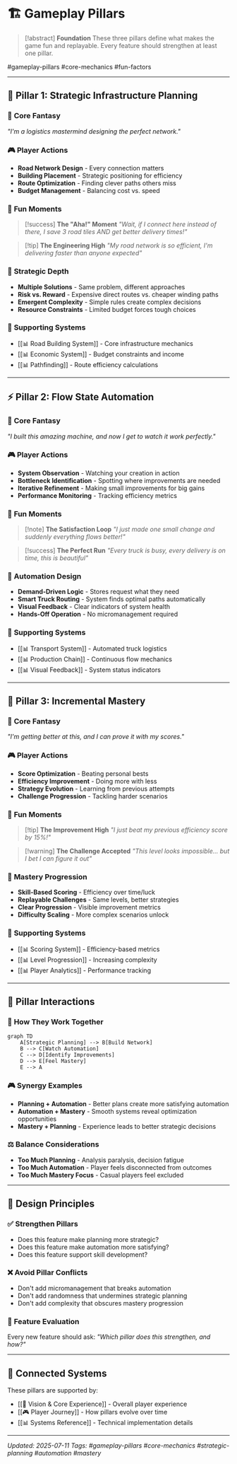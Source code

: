 # 🏗️ Gameplay Pillars

> [!abstract] **Foundation**
> These three pillars define what makes the game fun and replayable. Every feature should strengthen at least one pillar.

#gameplay-pillars #core-mechanics #fun-factors

---

## 🧠 Pillar 1: Strategic Infrastructure Planning

### 🎯 **Core Fantasy**
*"I'm a logistics mastermind designing the perfect network."*

### 🎮 **Player Actions**
- **Road Network Design** - Every connection matters
- **Building Placement** - Strategic positioning for efficiency
- **Route Optimization** - Finding clever paths others miss
- **Budget Management** - Balancing cost vs. speed

### 🌟 **Fun Moments**
> [!success] **The "Aha!" Moment**
> *"Wait, if I connect here instead of there, I save 3 road tiles AND get better delivery times!"*

> [!tip] **The Engineering High**
> *"My road network is so efficient, I'm delivering faster than anyone expected"*

### 🎲 **Strategic Depth**
- **Multiple Solutions** - Same problem, different approaches
- **Risk vs. Reward** - Expensive direct routes vs. cheaper winding paths
- **Emergent Complexity** - Simple rules create complex decisions
- **Resource Constraints** - Limited budget forces tough choices

### 🔗 **Supporting Systems**
- [[📊 Road Building System]] - Core infrastructure mechanics
- [[📊 Economic System]] - Budget constraints and income
- [[📊 Pathfinding]] - Route efficiency calculations

---

## ⚡ Pillar 2: Flow State Automation

### 🎯 **Core Fantasy**
*"I built this amazing machine, and now I get to watch it work perfectly."*

### 🎮 **Player Actions**
- **System Observation** - Watching your creation in action
- **Bottleneck Identification** - Spotting where improvements are needed
- **Iterative Refinement** - Making small improvements for big gains
- **Performance Monitoring** - Tracking efficiency metrics

### 🌟 **Fun Moments**
> [!note] **The Satisfaction Loop**
> *"I just made one small change and suddenly everything flows better!"*

> [!success] **The Perfect Run**
> *"Every truck is busy, every delivery is on time, this is beautiful"*

### 🎲 **Automation Design**
- **Demand-Driven Logic** - Stores request what they need
- **Smart Truck Routing** - System finds optimal paths automatically
- **Visual Feedback** - Clear indicators of system health
- **Hands-Off Operation** - No micromanagement required

### 🔗 **Supporting Systems**
- [[📊 Transport System]] - Automated truck logistics
- [[📊 Production Chain]] - Continuous flow mechanics
- [[📊 Visual Feedback]] - System status indicators

---

## 🎯 Pillar 3: Incremental Mastery

### 🎯 **Core Fantasy**
*"I'm getting better at this, and I can prove it with my scores."*

### 🎮 **Player Actions**
- **Score Optimization** - Beating personal bests
- **Efficiency Improvement** - Doing more with less
- **Strategy Evolution** - Learning from previous attempts
- **Challenge Progression** - Tackling harder scenarios

### 🌟 **Fun Moments**
> [!tip] **The Improvement High**
> *"I just beat my previous efficiency score by 15%!"*

> [!warning] **The Challenge Accepted**
> *"This level looks impossible... but I bet I can figure it out"*

### 🎲 **Mastery Progression**
- **Skill-Based Scoring** - Efficiency over time/luck
- **Replayable Challenges** - Same levels, better strategies
- **Clear Progression** - Visible improvement metrics
- **Difficulty Scaling** - More complex scenarios unlock

### 🔗 **Supporting Systems**
- [[📊 Scoring System]] - Efficiency-based metrics
- [[📊 Level Progression]] - Increasing complexity
- [[📊 Player Analytics]] - Performance tracking

---

## 🔄 Pillar Interactions

### 🎯 **How They Work Together**

```mermaid
graph TD
    A[Strategic Planning] --> B[Build Network]
    B --> C[Watch Automation]
    C --> D[Identify Improvements]
    D --> E[Feel Mastery]
    E --> A
```

### 🎮 **Synergy Examples**
- **Planning + Automation** - Better plans create more satisfying automation
- **Automation + Mastery** - Smooth systems reveal optimization opportunities
- **Mastery + Planning** - Experience leads to better strategic decisions

### ⚖️ **Balance Considerations**
- **Too Much Planning** - Analysis paralysis, decision fatigue
- **Too Much Automation** - Player feels disconnected from outcomes
- **Too Much Mastery Focus** - Casual players feel excluded

---

## 🎯 Design Principles

### ✅ **Strengthen Pillars**
- Does this feature make planning more strategic?
- Does this feature make automation more satisfying?
- Does this feature support skill development?

### ❌ **Avoid Pillar Conflicts**
- Don't add micromanagement that breaks automation
- Don't add randomness that undermines strategic planning
- Don't add complexity that obscures mastery progression

### 🎯 **Feature Evaluation**
Every new feature should ask: *"Which pillar does this strengthen, and how?"*

---

## 🔗 Connected Systems

These pillars are supported by:
- [[🎯 Vision & Core Experience]] - Overall player experience
- [[🎮 Player Journey]] - How pillars evolve over time
- [[📊 Systems Reference]] - Technical implementation details

---

*Updated: 2025-07-11*
*Tags: #gameplay-pillars #core-mechanics #strategic-planning #automation #mastery*